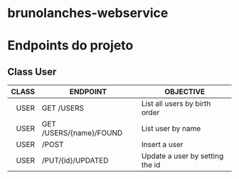 # brunolanches-webservice


# Endpoints do projeto

## Class User

| CLASS 	| ENDPOINT                	| OBJECTIVE                       	|
|------:	|-------------------------	|---------------------------------	|
| USER  	| GET /USERS              	| List all users by birth order   	|
| USER  	| GET /USERS/{name}/FOUND 	| List user by name               	|
| USER  	| /POST                   	| Insert a user                   	|
| USER  	| /PUT/{id}/UPDATED       	| Update a user by setting the id 	|
